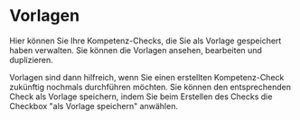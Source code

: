 # Vorlagen

Hier können Sie Ihre Kompetenz-Checks, die Sie als Vorlage gespeichert
haben verwalten. Sie können die Vorlagen ansehen, bearbeiten und
duplizieren.

Vorlagen sind dann hilfreich, wenn Sie einen erstellten Kompetenz-Check zukünftig nochmals durchführen möchten. Sie können den entsprechenden
Check als Vorlage speichern, indem Sie beim Erstellen des Checks die Checkbox "als Vorlage speichern" anwählen.